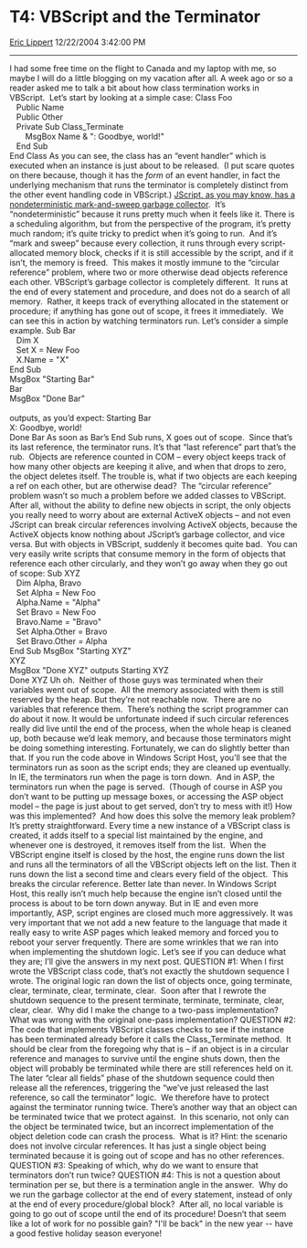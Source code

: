 <div id="page">

# T4: VBScript and the Terminator

[Eric Lippert](https://social.msdn.microsoft.com/profile/Eric%20Lippert) 12/22/2004 3:42:00 PM

-----

<div id="content">

I had some free time on the flight to Canada and my laptop with me, so maybe I will do a little blogging on my vacation after all. A week ago or so a reader asked me to talk a bit about how class termination works in VBScript.  Let’s start by looking at a simple case: Class Foo  
   Public Name  
   Public Other    
   Private Sub Class\_Terminate  
       MsgBox Name & ": Goodbye, world\!"  
   End Sub  
End Class As you can see, the class has an “event handler” which is executed when an instance is just about to be released.  (I put scare quotes on there because, though it has the *form* of an event handler, in fact the underlying mechanism that runs the terminator is completely distinct from the other event handling code in VBScript.) [JScript, as you may know, has a nondeterministic mark-and-sweep garbage collector](http://blogs.msdn.com/ericlippert/archive/2003/09/17/53038.aspx).  It’s “nondeterministic” because it runs pretty much when it feels like it. There is a scheduling algorithm, but from the perspective of the program, it’s pretty much random; it’s quite tricky to predict when it’s going to run.  And it’s “mark and sweep” because every collection, it runs through every script-allocated memory block, checks if it is still accessible by the script, and if it isn’t, the memory is freed.  This makes it mostly immune to the “circular reference” problem, where two or more otherwise dead objects reference each other. VBScript’s garbage collector is completely different.  It runs at the end of every statement and procedure, and does not do a search of all memory.  Rather, it keeps track of everything allocated in the statement or procedure; if anything has gone out of scope, it frees it immediately.  We can see this in action by watching terminators run. Let’s consider a simple example. Sub Bar  
   Dim X  
   Set X = New Foo  
   X.Name = "X"  
End Sub  
MsgBox "Starting Bar"  
Bar  
MsgBox "Done Bar"  
   
outputs, as you’d expect: Starting Bar  
X: Goodbye, world\!  
Done Bar As soon as Bar’s End Sub runs, X goes out of scope.  Since that’s its last reference, the terminator runs. It’s that “last reference” part that’s the rub.  Objects are reference counted in COM – every object keeps track of how many other objects are keeping it alive, and when that drops to zero, the object deletes itself. The trouble is, what if two objects are each keeping a ref on each other, but are otherwise dead?  The “circular reference” problem wasn’t so much a problem before we added classes to VBScript. After all, without the ability to define new objects in script, the only objects you really need to worry about are external ActiveX objects – and not even JScript can break circular references involving ActiveX objects, because the ActiveX objects know nothing about JScript’s garbage collector, and vice versa. But with objects in VBScript, suddenly it becomes quite bad.  You can very easily write scripts that consume memory in the form of objects that reference each other circularly, and they won’t go away when they go out of scope: Sub XYZ  
   Dim Alpha, Bravo  
   Set Alpha = New Foo  
   Alpha.Name = "Alpha"  
   Set Bravo = New Foo  
   Bravo.Name = "Bravo"  
   Set Alpha.Other = Bravo  
   Set Bravo.Other = Alpha  
End Sub MsgBox "Starting XYZ"  
XYZ  
MsgBox "Done XYZ" outputs Starting XYZ  
Done XYZ Uh oh.  Neither of those guys was terminated when their variables went out of scope.  All the memory associated with them is still reserved by the heap. But they’re not reachable now.  There are no variables that reference them.  There’s nothing the script programmer can do about it now. It would be unfortunate indeed if such circular references really did live until the end of the process, when the whole heap is cleaned up, both because we’d leak memory, and because those terminators might be doing something interesting. Fortunately, we can do slightly better than that. If you run the code above in Windows Script Host, you’ll see that the terminators run as soon as the script ends; they are cleaned up eventually.  In IE, the terminators run when the page is torn down.  And in ASP, the terminators run when the page is served.  (Though of course in ASP you don’t want to be putting up message boxes, or accessing the ASP object model – the page is just about to get served, don’t try to mess with it\!) How was this implemented?  And how does this solve the memory leak problem? It’s pretty straightforward. Every time a new instance of a VBScript class is created, it adds itself to a special list maintained by the engine, and whenever one is destroyed, it removes itself from the list.  When the VBScript engine itself is closed by the host, the engine runs down the list and runs all the terminators of all the VBScript objects left on the list. Then it runs down the list a second time and clears every field of the object.  This breaks the circular reference. Better late than never. In Windows Script Host, this really isn’t much help because the engine isn’t closed until the process is about to be torn down anyway. But in IE and even more importantly, ASP, script engines are closed much more aggressively. It was very important that we not add a new feature to the language that made it really easy to write ASP pages which leaked memory and forced you to reboot your server frequently. There are some wrinkles that we ran into when implementing the shutdown logic. Let’s see if you can deduce what they are; I’ll give the answers in my next post. QUESTION \#1: When I first wrote the VBScript class code, that’s not exactly the shutdown sequence I wrote. The original logic ran down the list of objects once, going terminate, clear, terminate, clear, terminate, clear.  Soon after that I rewrote the shutdown sequence to the present terminate, terminate, terminate, clear, clear, clear.  Why did I make the change to a two-pass implementation? What was wrong with the original one-pass implementation? QUESTION \#2: The code that implements VBScript classes checks to see if the instance has been terminated already before it calls the Class\_Terminate method.  It should be clear from the foregoing why that is – if an object is in a circular reference and manages to survive until the engine shuts down, then the object will probably be terminated while there are still references held on it.  The later “clear all fields” phase of the shutdown sequence could then release all the references, triggering the “we’ve just released the last reference, so call the terminator” logic.  We therefore have to protect against the terminator running twice. There’s another way that an object can be terminated twice that we protect against.  In this scenario, not only can the object be terminated twice, but an incorrect implementation of the object deletion code can crash the process.  What is it? Hint: the scenario does not involve circular references. It has just a single object being terminated because it is going out of scope and has no other references. QUESTION \#3: Speaking of which, why do we want to ensure that terminators don’t run twice? QUESTION \#4: This is not a question about termination per se, but there is a termination angle in the answer.  Why do we run the garbage collector at the end of every statement, instead of only at the end of every procedure/global block?  After all, no local variable is going to go out of scope until the end of its procedure\! Doesn’t that seem like a lot of work for no possible gain? "I'll be back" in the new year -- have a good festive holiday season everyone\!  
 

</div>

</div>

